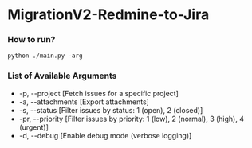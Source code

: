 # MigrationV2-Redmine-to-Jira

### How to run?
``python ./main.py -arg 
``

### List of Available Arguments
- -p, --project [Fetch issues for a specific project]
- -a, --attachments [Export attachments]
- -s, --status [Filter issues by status: 1 (open), 2 (closed)]
- -pr, --priority [Filter issues by priority: 1 (low), 2 (normal), 3 (high), 4 (urgent)]
- -d, --debug [Enable debug mode (verbose logging)]
